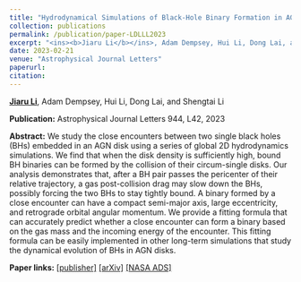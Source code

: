 ```yaml
---
title: "Hydrodynamical Simulations of Black-Hole Binary Formation in AGN Disks"
collection: publications
permalink: /publication/paper-LDLLL2023
excerpt: "<ins><b>Jiaru Li</b></ins>, Adam Dempsey, Hui Li, Dong Lai, and Shengtai Li, <i>ApJL</i> 944, L42, 2023"
date: 2023-02-21
venue: "Astrophysical Journal Letters"
paperurl: 
citation:
---
```


<ins><b>Jiaru Li</b></ins>, Adam Dempsey, Hui Li, Dong Lai, and Shengtai Li

<b>Publication:</b>  Astrophysical Journal Letters  944, L42, 2023

<b>Abstract:</b> We study the close encounters between two single black holes (BHs) embedded in an AGN disk using a series of global 2D hydrodynamics simulations. We find that when the disk density is sufficiently high, bound BH binaries can be formed by the collision of their circum-single disks. Our analysis demonstrates that, after a BH pair passes the pericenter of their relative trajectory, a gas post-collision drag may slow down the BHs, possibly forcing the two BHs to stay tightly bound. A binary formed by a close encounter can have a compact semi-major axis, large eccentricity, and retrograde orbital angular momentum. We provide a fitting formula that can accurately predict whether a close encounter can form a binary based on the gas mass and the incoming energy of the encounter. This fitting formula can be easily implemented in other long-term simulations that study the dynamical evolution of BHs in AGN disks.

<b>Paper links:</b>  [[publisher]](https://iopscience.iop.org/article/10.3847/2041-8213/acb934)  [[arXiv]](https://arxiv.org/abs/2211.10357)  [[NASA ADS]](https://ui.adsabs.harvard.edu/abs/2022arXiv221110357L/abstract)
